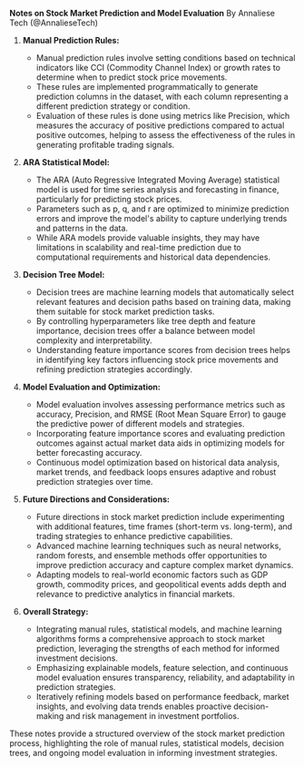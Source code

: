 **Notes on Stock Market Prediction and Model Evaluation**
By Annaliese Tech (@AnnalieseTech)

1. **Manual Prediction Rules:**
   - Manual prediction rules involve setting conditions based on technical indicators like CCI (Commodity Channel Index) or growth rates to determine when to predict stock price movements.
   - These rules are implemented programmatically to generate prediction columns in the dataset, with each column representing a different prediction strategy or condition.
   - Evaluation of these rules is done using metrics like Precision, which measures the accuracy of positive predictions compared to actual positive outcomes, helping to assess the effectiveness of the rules in generating profitable trading signals.

2. **ARA Statistical Model:**
   - The ARA (Auto Regressive Integrated Moving Average) statistical model is used for time series analysis and forecasting in finance, particularly for predicting stock prices.
   - Parameters such as p, q, and r are optimized to minimize prediction errors and improve the model's ability to capture underlying trends and patterns in the data.
   - While ARA models provide valuable insights, they may have limitations in scalability and real-time prediction due to computational requirements and historical data dependencies.

3. **Decision Tree Model:**
   - Decision trees are machine learning models that automatically select relevant features and decision paths based on training data, making them suitable for stock market prediction tasks.
   - By controlling hyperparameters like tree depth and feature importance, decision trees offer a balance between model complexity and interpretability.
   - Understanding feature importance scores from decision trees helps in identifying key factors influencing stock price movements and refining prediction strategies accordingly.

4. **Model Evaluation and Optimization:**
   - Model evaluation involves assessing performance metrics such as accuracy, Precision, and RMSE (Root Mean Square Error) to gauge the predictive power of different models and strategies.
   - Incorporating feature importance scores and evaluating prediction outcomes against actual market data aids in optimizing models for better forecasting accuracy.
   - Continuous model optimization based on historical data analysis, market trends, and feedback loops ensures adaptive and robust prediction strategies over time.

5. **Future Directions and Considerations:**
   - Future directions in stock market prediction include experimenting with additional features, time frames (short-term vs. long-term), and trading strategies to enhance predictive capabilities.
   - Advanced machine learning techniques such as neural networks, random forests, and ensemble methods offer opportunities to improve prediction accuracy and capture complex market dynamics.
   - Adapting models to real-world economic factors such as GDP growth, commodity prices, and geopolitical events adds depth and relevance to predictive analytics in financial markets.

6. **Overall Strategy:**
   - Integrating manual rules, statistical models, and machine learning algorithms forms a comprehensive approach to stock market prediction, leveraging the strengths of each method for informed investment decisions.
   - Emphasizing explainable models, feature selection, and continuous model evaluation ensures transparency, reliability, and adaptability in prediction strategies.
   - Iteratively refining models based on performance feedback, market insights, and evolving data trends enables proactive decision-making and risk management in investment portfolios.

These notes provide a structured overview of the stock market prediction process, highlighting the role of manual rules, statistical models, decision trees, and ongoing model evaluation in informing investment strategies.
